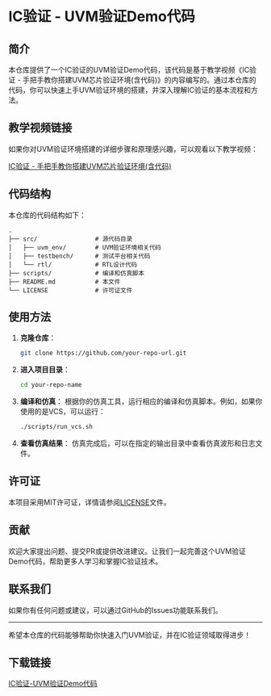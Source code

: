 # IC验证 - UVM验证Demo代码

## 简介

本仓库提供了一个IC验证的UVM验证Demo代码，该代码是基于教学视频《IC验证 - 手把手教你搭建UVM芯片验证环境(含代码)》的内容编写的。通过本仓库的代码，你可以快速上手UVM验证环境的搭建，并深入理解IC验证的基本流程和方法。

## 教学视频链接

如果你对UVM验证环境搭建的详细步骤和原理感兴趣，可以观看以下教学视频：

[IC验证 - 手把手教你搭建UVM芯片验证环境(含代码)](https://www.bilibili.com/video/BV1yq4y177f6/)

## 代码结构

本仓库的代码结构如下：

```
.
├── src/                # 源代码目录
│   ├── uvm_env/        # UVM验证环境相关代码
│   ├── testbench/      # 测试平台相关代码
│   └── rtl/            # RTL设计代码
├── scripts/            # 编译和仿真脚本
├── README.md           # 本文件
└── LICENSE             # 许可证文件
```

## 使用方法

1. **克隆仓库**：
   ```bash
   git clone https://github.com/your-repo-url.git
   ```

2. **进入项目目录**：
   ```bash
   cd your-repo-name
   ```

3. **编译和仿真**：
   根据你的仿真工具，运行相应的编译和仿真脚本。例如，如果你使用的是VCS，可以运行：
   ```bash
   ./scripts/run_vcs.sh
   ```

4. **查看仿真结果**：
   仿真完成后，可以在指定的输出目录中查看仿真波形和日志文件。

## 许可证

本项目采用MIT许可证，详情请参阅[LICENSE](LICENSE)文件。

## 贡献

欢迎大家提出问题、提交PR或提供改进建议。让我们一起完善这个UVM验证Demo代码，帮助更多人学习和掌握IC验证技术。

## 联系我们

如果你有任何问题或建议，可以通过GitHub的Issues功能联系我们。

---

希望本仓库的代码能够帮助你快速入门UVM验证，并在IC验证领域取得进步！

## 下载链接

[IC验证-UVM验证Demo代码](https://pan.quark.cn/s/a55fba909599)